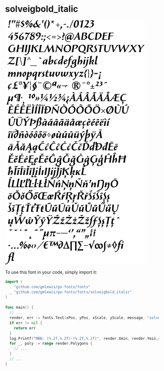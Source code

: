 # solveigbold_italic

![solveigbold_italic](solveigbold_italic.png)

To use this font in your code, simply import it:

```go
import (
  . "github.com/gmlewis/go-fonts/fonts"
  _ "github.com/gmlewis/go-fonts/fonts/solveigbold_italic"
)

func main() {
  // ...
  render, err := fonts.Text(xPos, yPos, xScale, yScale, message, "solveigbold_italic")
  if err != nil {
    return err
  }
  log.Printf("MBB: (%.2f,%.2f)-(%.2f,%.2f)", render.Xmin, render.Ymin,render.Xmax, render.Ymax)
  for _, poly := range render.Polygons {
    // ...
  }
  // ...
}
```
